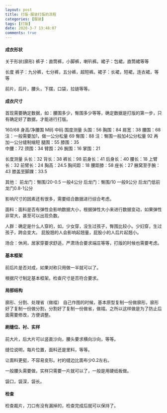 ```yaml
---
layout: post
title: 打版-服装打版的流程
categories: [服装]
tags: [打版]
date: 2020-3-7 13:48:07
comments: true
---
```


#### 成衣形状

关于形状(廓形)
裤子：直筒裤，小脚裤，喇叭裤。裙子：包裙，直筒裙等等

长度
裤子：九分裤，七分裤，五分裤，超短裤。裙子：长裙，短裙，连衣裙，等等

前片，后片，腰头，下摆，口袋，拉链等等。

#### 成衣尺寸

首现需要确定数据，如：腰围多少，臀围多少等等，确定数据是打版的第一步，只有确定好了数据，才能进行打版。

160/68 身高/净腰围 M码 中码
围度测量
头围：56
胸围：84
肩宽：38
腰围：68  注：一般需要加1，做一公分松量 69
臀围：88  注：臀围一般加4公分松量  92 再加一公分缝制缩短
腿围：55
膝围：35  
中腰：72
颈围：34
臂围：26
腕围：16
掌围：21

长度测量
头长：32
背长：38
裤长：98
前身长：41
后身长：40
腰长：18
上臂长：32
前臂长：24
胸高：24.5
胸间距：18
腰距膝：58
座长：27
腋窝至手腕：43
膝盖至脚踝：33.5

其他：
前龙门：臀围/20-0.5 一般4公分
后龙门：臀围/10  一般9公分
后龙门低前龙门0.8-1公分

影响尺寸的因素还有很多，需要结合数据进行综合考虑。

面料：面料是否有弹性会影响数据大小，根据弹性大小来进行数据变动，如果弹性非常大，甚至可以出现负数。

人群：确定是什么人穿的，如，少女穿，没生过孩子，臀围比较小。少妇穿，生过孩子，跨会变大。
屁股翘的人会影响起翘量，屁股小的人后片起翘小。

场合：休闲，居家穿要求舒适，严肃场合要求端庄等等，打版的时候也需要考虑。

#### 基本框架

前后片是否对成，如果对称只用做一半就可以了。

根据尺寸制定基本框架。检查尺寸是否符合要求。

#### 局部结构

廓形、分割、处理省（做褶）
自己作图的时候，基本原型复制一份做廓形，廓形好了复制一份做分割，分割好了复制一份做省，做褶。之所以这样做是为了防止后面需要修改，方便调整。

#### 刷缝位、衬、实样

前大片，后大片可以竖直沙向，腰头要求横向沙向，等等。

缝位说明，每片位置，面料还是里料，等等。

让面料更挺，不容易变形。衬的缝边比面布少0.2左右。

一般腰头需要做，实样只需要一片就可以了，一般是用硬纸板做。

袋口，袋深，袋长。

#### 检查

检查裁片，刀口有没有漏掉的，检查完成后就可以保持了。


